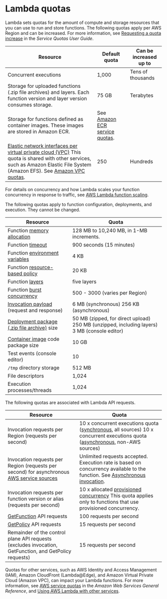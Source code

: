 # Lambda quotas<a name="gettingstarted-limits"></a>

Lambda sets quotas for the amount of compute and storage resources that you can use to run and store functions\. The following quotas apply per AWS Region and can be increased\. For more information, see [Requesting a quota increase](https://docs.aws.amazon.com/servicequotas/latest/userguide/request-quota-increase.html) in the *Service Quotas User Guide*\.


| Resource | Default quota | Can be increased up to | 
| --- | --- | --- | 
| Concurrent executions | 1,000 | Tens of thousands | 
| Storage for uploaded functions \(\.zip file archives\) and layers\. Each function version and layer version consumes storage\.  | 75 GB | Terabytes | 
| Storage for functions defined as container images\. These images are stored in Amazon ECR\. | See [Amazon ECR service quotas](https://docs.aws.amazon.com/AmazonECR/latest/userguide/service-quotas.html)\. |   | 
|  [Elastic network interfaces per virtual private cloud \(VPC\)](configuration-vpc.md)  This quota is shared with other services, such as Amazon Elastic File System \(Amazon EFS\)\. See [Amazon VPC quotas](https://docs.aws.amazon.com/vpc/latest/userguide/amazon-vpc-limits.html)\.   | 250 | Hundreds | 

For details on concurrency and how Lambda scales your function concurrency in response to traffic, see [AWS Lambda function scaling](invocation-scaling.md)\.

The following quotas apply to function configuration, deployments, and execution\. They cannot be changed\.


| Resource | Quota | 
| --- | --- | 
| Function [memory allocation](configuration-console.md) | 128 MB to 10,240 MB, in 1\-MB increments\. | 
| Function [timeout](configuration-console.md) | 900 seconds \(15 minutes\) | 
| Function [environment variables](configuration-envvars.md) | 4 KB | 
| Function [resource\-based policy](access-control-resource-based.md) | 20 KB | 
| Function [layers](configuration-layers.md) | five layers | 
| Function [burst concurrency](invocation-scaling.md) | 500 \- 3000 \(varies per Region\) | 
| [Invocation payload](lambda-invocation.md) \(request and response\) |  6 MB \(synchronous\) 256 KB \(asynchronous\)  | 
| [Deployment package \(\.zip file archive\)](gettingstarted-package.md) size |  50 MB \(zipped, for direct upload\) 250 MB \(unzipped, including layers\) 3 MB \(console editor\)  | 
| [Container image](lambda-images.md) code package size |  10 GB  | 
| Test events \(console editor\) | 10 | 
| `/tmp` directory storage | 512 MB | 
| File descriptors | 1,024 | 
| Execution processes/threads | 1,024 | 

The following quotas are associated with Lambda API requests\.


| Resource | Quota | 
| --- | --- | 
| Invocation requests per Region \(requests per second\) |  10 x concurrent executions quota \([synchronous](invocation-sync.md), all sources\) 10 x concurrent executions quota \([asynchronous](invocation-async.md), non\-AWS sources\)  | 
| Invocation requests per Region \(requests per second\) for asynchronous [AWS service sources](lambda-services.md) |  Unlimited requests accepted\. Execution rate is based on concurrency available to the function\. See [Asynchronous invocation](invocation-async.md)\.  | 
| Invocation requests per function version or alias \(requests per second\) |  10 x allocated [provisioned concurrency](configuration-concurrency.md)  This quota applies only to functions that use provisioned concurrency\.   | 
| [GetFunction](API_GetFunction.md) API requests | 100 requests per second | 
| [GetPolicy](API_GetPolicy.md) API requests | 15 requests per second | 
| Remainder of the control plane API requests \(excludes invocation, GetFunction, and GetPolicy requests\) | 15 requests per second | 

Quotas for other services, such as AWS Identity and Access Management \(IAM\), Amazon CloudFront \(Lambda@Edge\), and Amazon Virtual Private Cloud \(Amazon VPC\), can impact your Lambda functions\. For more information, see [AWS service quotas](https://docs.aws.amazon.com/general/latest/gr/aws_service_limits.html) in the *Amazon Web Services General Reference*, and [Using AWS Lambda with other services](lambda-services.md)\.
